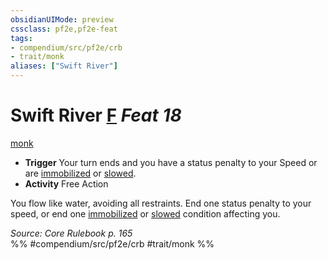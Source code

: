 ```yaml
---
obsidianUIMode: preview
cssclass: pf2e,pf2e-feat
tags:
- compendium/src/pf2e/crb
- trait/monk
aliases: ["Swift River"]
---
```

# Swift River  [F](rules/core-rulebook/chapter-9-playing-the-game.md#Actions "Free Action") *Feat 18*  
[monk](rules/traits/monk.md "Monk Class Trait")  

- **Trigger** Your turn ends and you have a status penalty to your Speed or are [immobilized](rules/conditions.md#Immobilized) or [slowed](rules/conditions.md#Slowed).
- **Activity** Free Action

You flow like water, avoiding all restraints. End one status penalty to your speed, or end one [immobilized](rules/conditions.md#Immobilized) or [slowed](rules/conditions.md#Slowed) condition affecting you.

*Source: Core Rulebook p. 165*  
%% #compendium/src/pf2e/crb #trait/monk %%